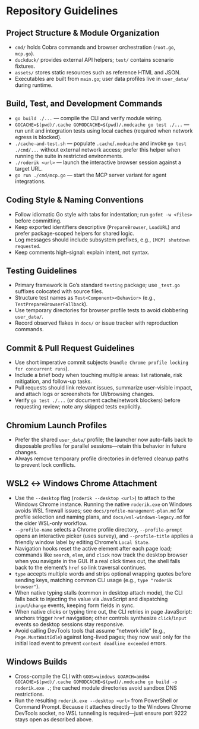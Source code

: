 # Repository Guidelines

## Project Structure & Module Organization
- `cmd/` holds Cobra commands and browser orchestration (`root.go`, `mcp.go`).
- `duckduck/` provides external API helpers; `test/` contains scenario fixtures.
- `assets/` stores static resources such as reference HTML and JSON.
- Executables are built from `main.go`; user data profiles live in `user_data/` during runtime.

## Build, Test, and Development Commands
- `go build ./...` — compile the CLI and verify module wiring.
- `GOCACHE=$(pwd)/.cache GOMODCACHE=$(pwd)/.modcache go test ./...` — run unit and integration tests using local caches (required when network egress is blocked).
- `./cache-and-test.sh` — populate `.cache`/`.modcache` and invoke `go test ./cmd/...` without external network access; prefer this helper when running the suite in restricted environments.
- `./roderik <url>` — launch the interactive browser session against a target URL.
- `go run ./cmd/mcp.go` — start the MCP server variant for agent integrations.

## Coding Style & Naming Conventions
- Follow idiomatic Go style with tabs for indentation; run `gofmt -w <files>` before committing.
- Keep exported identifiers descriptive (`PrepareBrowser`, `LoadURL`) and prefer package-scoped helpers for shared logic.
- Log messages should include subsystem prefixes, e.g., `[MCP] shutdown requested`.
- Keep comments high-signal: explain intent, not syntax.

## Testing Guidelines
- Primary framework is Go’s standard `testing` package; use `_test.go` suffixes colocated with source files.
- Structure test names as `Test<Component><Behavior>` (e.g., `TestPrepareBrowserFallback`).
- Use temporary directories for browser profile tests to avoid clobbering `user_data/`.
- Record observed flakes in `docs/` or issue tracker with reproduction commands.

## Commit & Pull Request Guidelines
- Use short imperative commit subjects (`Handle Chrome profile locking for concurrent runs`).
- Include a brief body when touching multiple areas: list rationale, risk mitigation, and follow-up tasks.
- Pull requests should link relevant issues, summarize user-visible impact, and attach logs or screenshots for UI/browsing changes.
- Verify `go test ./...` (or document cache/network blockers) before requesting review; note any skipped tests explicitly.

## Chromium Launch Profiles
- Prefer the shared `user_data/` profile; the launcher now auto-falls back to disposable profiles for parallel sessions—retain this behavior in future changes.
- Always remove temporary profile directories in deferred cleanup paths to prevent lock conflicts.

## WSL2 ↔ Windows Chrome Attachment
- Use the `--desktop` flag (`roderik --desktop <url>`) to attach to the Windows Chrome instance. Running the native `roderik.exe` on Windows avoids WSL firewall issues; see `docs/profile-management-plan.md` for profile selection and naming plans, and `docs/wsl-windows-legacy.md` for the older WSL-only workflow.
- `--profile-name` selects a Chrome profile directory, `--profile-prompt` opens an interactive picker (uses survey), and `--profile-title` applies a friendly window label by editing Chrome’s `Local State`.
- Navigation hooks reset the active element after each page load; commands like `search`, `elem`, and `click` now track the desktop browser when you navigate in the GUI. If a real click times out, the shell falls back to the element’s `href` so link traversal continues.
- `type` accepts multiple words and strips optional wrapping quotes before sending keys, matching common CLI usage (e.g., `type "roderik browser"`).
- When native typing stalls (common in desktop attach mode), the CLI falls back to injecting the value via JavaScript and dispatching `input`/`change` events, keeping form fields in sync.
- When native clicks or typing time out, the CLI retries in page JavaScript: anchors trigger `href` navigation; other controls synthesize `click`/`input` events so desktop sessions stay responsive.
- Avoid calling DevTools tools that assume “network idle” (e.g., `Page.MustWaitIdle`) against long-lived pages; they now wait only for the initial load event to prevent `context deadline exceeded` errors.

## Windows Builds
- Cross-compile the CLI with `GOOS=windows GOARCH=amd64 GOCACHE=$(pwd)/.cache GOMODCACHE=$(pwd)/.modcache go build -o roderik.exe .`; the cached module directories avoid sandbox DNS restrictions.
- Run the resulting `roderik.exe --desktop <url>` from PowerShell or Command Prompt. Because it attaches directly to the Windows Chrome DevTools socket, no WSL tunneling is required—just ensure port 9222 stays open as described above.
